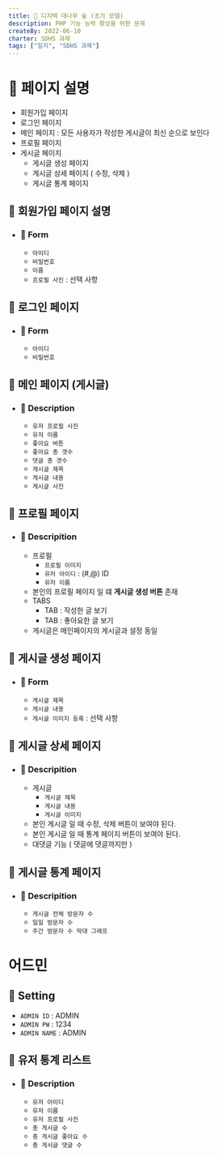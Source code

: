 ```yaml
---
title: 🎋 디지텍 대나무 숲 (초기 모델)
description: PHP 기능 능력 향상을 위한 문제
createBy: 2022-06-10
charter: SDHS 과제
tags: ["일지", "SDHS 과제"]
---
```


# 📕 페이지 설명

-   회원가입 페이지
-   로그인 페이지
-   메인 페이지 : 모든 사용자가 작성한 게시글이 최신 순으로 보인다
-   프로필 페이지
-   게시글 페이지
    -   게시글 생성 페이지
    -   게시글 상세 페이지 ( 수정, 삭제 )
    -   게시글 통계 페이지

## 📢 회원가입 페이지 설명

-   ### 📃 Form
    -   `아이디`
    -   `비밀번호`
    -   `이름`
    -   `프로필 사진` : 선택 사항

## 📢 로그인 페이지

-   ### 📃 Form
    -   `아이디`
    -   `비밀번호`

## 📢 메인 페이지 (게시글)

-   ### 📃 Description
    -   `유저 프로필 사진`
    -   `유저 이름`
    -   `좋아요 버튼`
    -   `좋아요 총 갯수`
    -   `댓글 총 갯수`
    -   `게시글 제목`
    -   `게시글 내용`
    -   `게시글 사진`

## 📢 프로필 페이지

-   ### 📃 Descripition
    -   프로필
        -   `프로필 이미지`
        -   `유저 아이디` : (#,@) ID
        -   `유저 이름`
    -   본인의 프로필 페이지 일 떄 **게시글 생성 버튼** 존재
    -   TABS
        -   TAB : 작성한 글 보기
        -   TAB : 좋아요한 글 보기
    -   게시글은 메인페이지의 게시글과 설정 동일

## 📢 게시글 생성 페이지

-   ### 📃 Form
    -   `게시글 제목`
    -   `게시글 내용`
    -   `게시글 이미지 등록` : 선택 사항

## 📢 게시글 상세 페이지

-   ### 📃 Descripition
    -   게시글
        -   `게시글 제목`
        -   `게시글 내용`
        -   `게시글 이미지`
    -   본인 게시글 일 때 수정, 삭제 버튼이 보여야 된다.
    -   본인 게시글 일 때 통계 페이지 버튼이 보여야 된다.
    -   대댓글 기능 ( 댓글에 댓글까지만 )

## 📢 게시글 통계 페이지

-   ### 📃 Descripition
    -   `게시글 전체 방문자 수`
    -   `일일 방문자 수`
    -   `주간 방문자 수 막대 그래프`

# 어드민

## 📢 Setting

-   `ADMIN ID` : ADMIN
-   `ADMIN PW` : 1234
-   `ADMIN NAME` : ADMIN

## 📢 유저 통계 리스트

-   ### 📃 Description
    -   `유저 아이디`
    -   `유저 이름`
    -   `유저 프로필 사진`
    -   `총 게시글 수`
    -   `총 게시글 좋아요 수`
    -   `총 게시글 댓글 수`
